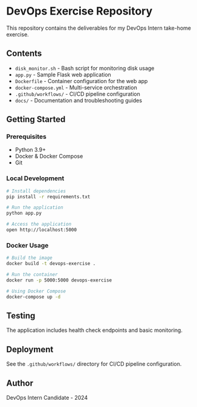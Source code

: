 # DevOps Exercise Repository

This repository contains the deliverables for my DevOps Intern take-home exercise.

## Contents

- `disk_monitor.sh` - Bash script for monitoring disk usage
- `app.py` - Sample Flask web application
- `Dockerfile` - Container configuration for the web app
- `docker-compose.yml` - Multi-service orchestration
- `.github/workflows/` - CI/CD pipeline configuration
- `docs/` - Documentation and troubleshooting guides

## Getting Started

### Prerequisites
- Python 3.9+
- Docker & Docker Compose
- Git

### Local Development
```bash
# Install dependencies
pip install -r requirements.txt

# Run the application
python app.py

# Access the application
open http://localhost:5000
```

### Docker Usage
```bash
# Build the image
docker build -t devops-exercise .

# Run the container
docker run -p 5000:5000 devops-exercise

# Using Docker Compose
docker-compose up -d
```

## Testing

The application includes health check endpoints and basic monitoring.

## Deployment

See the `.github/workflows/` directory for CI/CD pipeline configuration.

## Author

DevOps Intern Candidate - 2024
